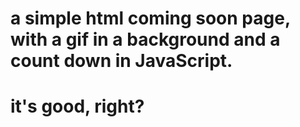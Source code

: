 # a simple html coming soon page, with a gif in a background and a count down in JavaScript.
# it's good, right?

